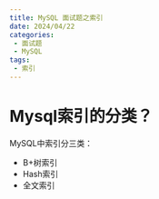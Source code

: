 ```yaml
---
title: MySQL 面试题之索引
date: 2024/04/22
categories:
 - 面试题
 - MySQL
tags:
 - 索引
---
```


# Mysql索引的分类？

MySQL中索引分三类：
- B+树索引
- Hash索引
- 全文索引